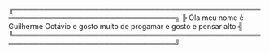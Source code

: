   ╔══════════════════════════════════════════════════════════════════════════════════╗
  ╠ Ola meu nome é Guilherme Octávio e gosto muito de progamar e gosto e pensar alto ╣
  ╚══════════════════════════════════════════════════════════════════════════════════╝
  
